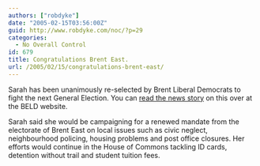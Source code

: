 ```yaml
---
authors: ["robdyke"]
date: "2005-02-15T03:56:00Z"
guid: http://www.robdyke.com/noc/?p=29
categories:
  - No Overall Control
id: 679
title: Congratulations Brent East.
url: /2005/02/15/congratulations-brent-east/
---
```

Sarah has been unanimously re-selected by Brent Liberal Democrats to fight the next General Election. You can [read the news story](http://www.brentlibdems.org.uk/news/210.html) on this over at the BELD website.

Sarah said she would be campaigning for a renewed mandate from the electorate of Brent East on local issues such as civic neglect, neighbourhood policing, housing problems and post office closures. Her efforts would continue in the House of Commons tackling ID cards, detention without trail and student tuition fees.